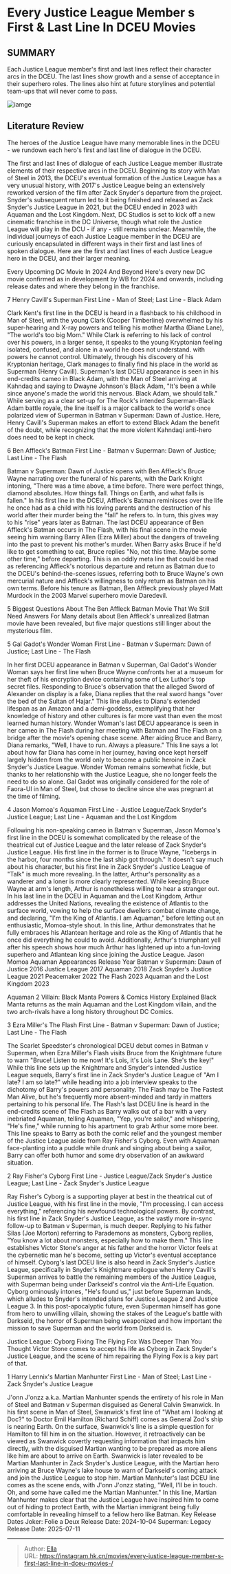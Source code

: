 # Every Justice League Member s First &amp; Last Line In DCEU Movies 


## SUMMARY 


 Each Justice League member&#39;s first and last lines reflect their character arcs in the DCEU. 
 The last lines show growth and a sense of acceptance in their superhero roles. 
 The lines also hint at future storylines and potential team-ups that will never come to pass. 

![iamge](https://static1.srcdn.com/wordpress/wp-content/uploads/2024/01/cyborg-the-flash-batman-superman-wonder-woman-and-aquaman-standing-in-a-line-in-zack-snyder-s-justice-league.jpg)

## Literature Review

The heroes of the Justice League have many memorable lines in the DCEU - we rundown each hero&#39;s first and last line of dialogue in the DCEU.




The first and last lines of dialogue of each Justice League member illustrate elements of their respective arcs in the DCEU. Beginning its story with Man of Steel in 2013, the DCEU&#39;s eventual formation of the Justice League has a very unusual history, with 2017&#39;s Justice League being an extensively reworked version of the film after Zack Snyder&#39;s departure from the project. Snyder&#39;s subsequent return led to it being finished and released as Zack Snyder&#39;s Justice League in 2021, but the DCEU ended in 2023 with Aquaman and the Lost Kingdom.
Next, DC Studios is set to kick off a new cinematic franchise in the DC Universe, though what role the Justice League will play in the DCU - if any - still remains unclear. Meanwhile, the individual journeys of each Justice League member in the DCEU are curiously encapsulated in different ways in their first and last lines of spoken dialogue. Here are the first and last lines of each Justice League hero in the DCEU, and their larger meaning.
            
 
 Every Upcoming DC Movie In 2024 And Beyond 
Here&#39;s every new DC movie confirmed as in development by WB for 2024 and onwards, including release dates and where they belong in the franchise.












 








 7  Henry Cavill&#39;s Superman 
First Line - Man of Steel; Last Line - Black Adam


 







Clark Kent&#39;s first line in the DCEU is heard in a flashback to his childhood in Man of Steel, with the young Clark (Cooper Timberline) overwhelmed by his super-hearing and X-ray powers and telling his mother Martha (Diane Lane), &#34;The world&#39;s too big Mom.&#34; While Clark is referring to his lack of control over his powers, in a larger sense, it speaks to the young Kryptonian feeling isolated, confused, and alone in a world he does not understand. with powers he cannot control. Ultimately, through his discovery of his Kryptonian heritage, Clark manages to finally find his place in the world as Superman (Henry Cavill).
Superman&#39;s last DCEU appearance is seen in his end-credits cameo in Black Adam, with the Man of Steel arriving at Kahndaq and saying to Dwayne Johnson&#39;s Black Adam, &#34;It&#39;s been a while since anyone&#39;s made the world this nervous. Black Adam, we should talk.&#34; While serving as a clear set-up for The Rock&#39;s intended Superman-Black Adam battle royale, the line itself is a major callback to the world&#39;s once polarized view of Superman in Batman v Superman: Dawn of Justice. Here, Henry Cavill&#39;s Superman makes an effort to extend Black Adam the benefit of the doubt, while recognizing that the more violent Kahndaqi anti-hero does need to be kept in check.





 6  Ben Affleck&#39;s Batman 
First Line - Batman v Superman: Dawn of Justice; Last Line - The Flash
        

 Batman v Superman: Dawn of Justice opens with Ben Affleck&#39;s Bruce Wayne narrating over the funeral of his parents, with the Dark Knight intoning, &#34;There was a time above, a time before. There were perfect things, diamond absolutes. How things fall. Things on Earth, and what falls is fallen.&#34; In his first line in the DCEU, Affleck&#39;s Batman reminisces over the life he once had as a child with his loving parents and the destruction of his world after their murder being the &#34;fall&#34; he refers to. In turn, this gives way to his &#34;rise&#34; years later as Batman.
The last DCEU appearance of Ben Affleck&#39;s Batman occurs in The Flash, with his final scene in the movie seeing him warning Barry Allen (Ezra Miller) about the dangers of traveling into the past to prevent his mother&#39;s murder. When Barry asks Bruce if he&#39;d like to get something to eat, Bruce replies &#34;No, not this time. Maybe some other time,&#34; before departing. This is an oddly meta line that could be read as referencing Affleck&#39;s notorious departure and return as Batman due to the DCEU&#39;s behind-the-scenes issues, referring both to Bruce Wayne&#39;s own mercurial nature and Affleck&#39;s willingness to only return as Batman on his own terms.
Before his tenure as Batman, Ben Affleck previously played Matt Murdock in the 2003 Marvel superhero movie Daredevil. 

            
 
 5 Biggest Questions About The Ben Affleck Batman Movie That We Still Need Answers For 
Many details about Ben Affleck&#39;s unrealized Batman movie have been revealed, but five major questions still linger about the mysterious film.








 5  Gal Gadot&#39;s Wonder Woman 
First Line - Batman v Superman: Dawn of Justice; Last Line - The Flash


 







In her first DCEU appearance in Batman v Superman, Gal Gadot&#39;s Wonder Woman says her first line when Bruce Wayne confronts her at a museum for her theft of his encryption device containing some of Lex Luthor&#39;s top secret files. Responding to Bruce&#39;s observation that the alleged Sword of Alexander on display is a fake, Diana replies that the real sword hangs &#34;over the bed of the Sultan of Hajar.&#34; This line alludes to Diana&#39;s extended lifespan as an Amazon and a demi-goddess, exemplifying that her knowledge of history and other cultures is far more vast than even the most learned human history.
Wonder Woman&#39;s last DECU appearance is seen in her cameo in The Flash during her meeting with Batman and The Flash on a bridge after the movie&#39;s opening chase scene. After aiding Bruce and Barry, Diana remarks, &#34;Well, I have to run. Always a pleasure.&#34; This line says a lot about how far Diana has come in her journey, having once kept herself largely hidden from the world only to become a public heroine in Zack Snyder&#39;s Justice League. Wonder Woman remains somewhat fickle, but thanks to her relationship with the Justice League, she no longer feels the need to do so alone.
Gal Gadot was originally considered for the role of Faora-Ul in Man of Steel, but chose to decline since she was pregnant at the time of filming. 






 4  Jason Momoa&#39;s Aquaman 
First Line - Justice League/Zack Snyder&#39;s Justice League; Last Line - Aquaman and the Lost Kingdom
        

Following his non-speaking cameo in Batman v Superman, Jason Momoa&#39;s first line in the DCEU is somewhat complicated by the release of the theatrical cut of Justice League and the later release of Zack Snyder&#39;s Justice League. His first line in the former is to Bruce Wayne, &#34;Icebergs in the harbor, four months since the last ship got through.&#34; It doesn&#39;t say much about his character, but his first line in Zack Snyder&#39;s Justice League of &#34;Talk&#34; is much more revealing. In the latter, Arthur&#39;s personality as a wanderer and a loner is more clearly represented. While keeping Bruce Wayne at arm&#39;s length, Arthur is nonetheless willing to hear a stranger out.
In his last line in the DCEU in Aquaman and the Lost Kingdom, Arthur addresses the United Nations, revealing the existence of Atlantis to the surface world, vowing to help the surface dwellers combat climate change, and declaring, &#34;I&#39;m the King of Atlantis. I am Aquaman,&#34; before letting out an enthusiastic, Momoa-style shout. In this line, Arthur demonstrates that he fully embraces his Atlantean heritage and role as the King of Atlantis that he once did everything he could to avoid. Additionally, Arthur&#39;s triumphant yell after his speech shows how much Arthur has lightened up into a fun-loving superhero and Atlantean king since joining the Justice League.
  Jason Momoa Aquaman Appearances   Release Year    Batman v Superman: Dawn of Justice   2016    Justice League   2017    Aquaman   2018    Zack Snyder&#39;s Justice League   2021    Peacemaker   2022    The Flash   2023    Aquaman and the Lost Kingdom   2023    
            
 
 Aquaman 2 Villain: Black Manta Powers &amp; Comics History Explained 
Black Manta returns as the main Aquaman and the Lost Kingdom villain, and the two arch-rivals have a long history throughout DC Comics.








 3  Ezra Miller&#39;s The Flash 
First Line - Batman v Superman: Dawn of Justice; Last Line - The Flash


 







 The Scarlet Speedster&#39;s chronological DCEU debut comes in Batman v Superman, when Ezra Miller&#39;s Flash visits Bruce from the Knightmare future to warn &#34;Bruce! Listen to me now! It&#39;s Lois, it&#39;s Lois Lane. She&#39;s the key!&#34; While this line sets up the Knightmare and Snyder&#39;s intended Justice League sequels, Barry&#39;s first line in Zack Snyder&#39;s Justice League of &#34;Am I late? I am so late?&#34; while heading into a job interview speaks to the dichotomy of Barry&#39;s powers and personality. The Flash may be The Fastest Man Alive, but he&#39;s frequently more absent-minded and tardy in matters pertaining to his personal life.
The Flash&#39;s last DCEU line is heard in the end-credits scene of The Flash as Barry walks out of a bar with a very inebriated Aquaman, telling Aquaman, &#34;Yep, you&#39;re sailor,&#34; and whispering, &#34;He&#39;s fine,&#34; while running to his apartment to grab Arthur some more beer. This line speaks to Barry as both the comic relief and the youngest member of the Justice League aside from Ray Fisher&#39;s Cyborg. Even with Aquaman face-planting into a puddle while drunk and singing about being a sailor, Barry can offer both humor and some dry observation of an awkward situation.





 2  Ray Fisher&#39;s Cyborg 
First Line - Justice League/Zack Snyder&#39;s Justice League; Last Line - Zack Snyder&#39;s Justice League
        

Ray Fisher&#39;s Cyborg is a supporting player at best in the theatrical cut of Justice League, with his first line in the movie, &#34;I&#39;m processing. I can access everything,&#34; referencing his newfound technological powers. By contrast, his first line in Zack Snyder&#39;s Justice League, as the vastly more in-sync follow-up to Batman v Superman, is much deeper. Replying to his father Silas (Joe Morton) referring to Parademons as monsters, Cyborg replies, &#34;You know a lot about monsters, especially how to make them.&#34; This line establishes Victor Stone&#39;s anger at his father and the horror Victor feels at the cybernetic man he&#39;s become, setting up Victor&#39;s eventual acceptance of himself.
Cyborg&#39;s last DCEU line is also heard in Zack Snyder&#39;s Justice League, specifically in Snyder&#39;s Knightmare epilogue when Henry Cavill&#39;s Superman arrives to battle the remaining members of the Justice League, with Superman being under Darkseid&#39;s control via the Anti-Life Equation. Cyborg ominously intones, &#34;He&#39;s found us,&#34; just before Superman lands, which alludes to Snyder&#39;s intended plans for Justice League 2 and Justice League 3. In this post-apocalyptic future, even Superman himself has gone from hero to unwilling villain, showing the stakes of the League&#39;s battle with Darkseid, the horror of Superman being weaponized and how important the mission to save Superman and the world from Darkseid is.
            
 
 Justice League: Cyborg Fixing The Flying Fox Was Deeper Than You Thought 
Victor Stone comes to accept his life as Cyborg in Zack Snyder&#39;s Justice League, and the scene of him repairing the Flying Fox is a key part of that.








 1  Harry Lennix&#39;s Martian Manhunter 
First Line - Man of Steel; Last Line - Zack Snyder&#39;s Justice League
        

J&#39;onn J&#39;onzz a.k.a. Martian Manhunter spends the entirety of his role in Man of Steel and Batman v Superman disguised as General Calvin Swanwick. In his first scene in Man of Steel, Swanwick&#39;s first line of &#34;What am I looking at Doc?&#34; to Doctor Emil Hamilton (Richard Schiff) comes as General Zod&#39;s ship is nearing Earth. On the surface, Swanwick&#39;s line is a simple question for Hamilton to fill him in on the situation. However, it retroactively can be viewed as Swanwick covertly requesting information that impacts him directly, with the disguised Martian wanting to be prepared as more aliens like him are about to arrive on Earth.
Swanwick is later revealed to be Martian Manhunter in Zack Snyder&#39;s Justice League, with the Martian hero arriving at Bruce Wayne&#39;s lake house to warn of Darkseid&#39;s coming attack and join the Justice League to stop him. Martian Manhuter&#39;s last DCEU line comes as the scene ends, with J&#39;onn J&#39;onzz stating, &#34;Well, I&#39;ll be in touch. Oh, and some have called me the Martian Manhunter.&#34; In this line, Martian Manhunter makes clear that the Justice League have inspired him to come out of hiding to protect Earth, with the Martian immigrant being fully comfortable in revealing himself to a fellow hero like Batman.
   Key Release Dates             Joker: Folie a Deux Release Date: 2024-10-04                  Superman: Legacy Release Date: 2025-07-11      

---

> Author: [Ella](https://instagram.hk.cn/)  
> URL: https://instagram.hk.cn/movies/every-justice-league-member-s-first-last-line-in-dceu-movies-/  

